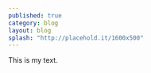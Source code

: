 ```yaml
---
published: true
category: blog
layout: blog
splash: "http://placehold.it/1600x500"
---
```


This is my text.
